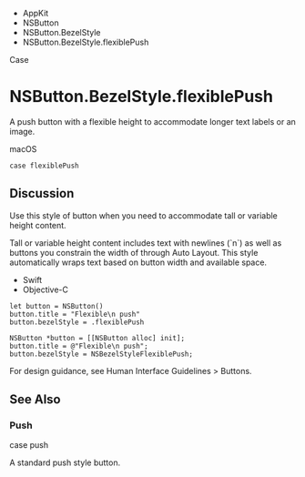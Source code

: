 

- AppKit
- NSButton
- NSButton.BezelStyle
-  NSButton.BezelStyle.flexiblePush 

Case

# NSButton.BezelStyle.flexiblePush

A push button with a flexible height to accommodate longer text labels or an image.

macOS

``` source
case flexiblePush
```

## Discussion

Use this style of button when you need to accommodate tall or variable height content.

Tall or variable height content includes text with newlines (\`n\`) as well as buttons you constrain the width of through Auto Layout. This style automatically wraps text based on button width and available space.

- Swift
- Objective-C

```
let button = NSButton()
button.title = "Flexible\n push"
button.bezelStyle = .flexiblePush
```

```
NSButton *button = [[NSButton alloc] init];
button.title = @"Flexible\n push";
button.bezelStyle = NSBezelStyleFlexiblePush;
```

For design guidance, see Human Interface Guidelines > Buttons.

## See Also

### Push

case push

A standard push style button.

